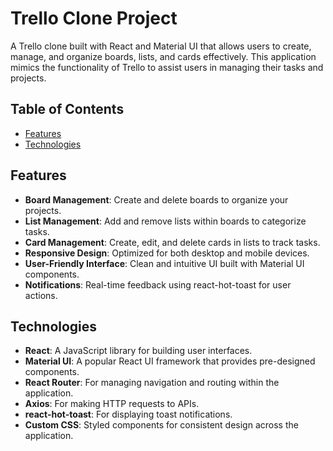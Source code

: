 # Trello Clone Project

A Trello clone built with React and Material UI that allows users to create, manage, and organize boards, lists, and cards effectively. This application mimics the functionality of Trello to assist users in managing their tasks and projects.

## Table of Contents
- [Features](#features)
- [Technologies](#technologies)

## Features
- **Board Management**: Create and delete boards to organize your projects.
- **List Management**: Add and remove lists within boards to categorize tasks.
- **Card Management**: Create, edit, and delete cards in lists to track tasks.
- **Responsive Design**: Optimized for both desktop and mobile devices.
- **User-Friendly Interface**: Clean and intuitive UI built with Material UI components.
- **Notifications**: Real-time feedback using react-hot-toast for user actions.

## Technologies
- **React**: A JavaScript library for building user interfaces.
- **Material UI**: A popular React UI framework that provides pre-designed components.
- **React Router**: For managing navigation and routing within the application.
- **Axios**: For making HTTP requests to APIs.
- **react-hot-toast**: For displaying toast notifications.
- **Custom CSS**: Styled components for consistent design across the application.
